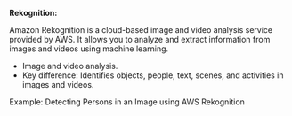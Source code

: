 **Rekognition:**
        
Amazon Rekognition is a cloud-based image and video analysis service provided by AWS. It allows you to analyze and extract information from images and videos using machine learning.

*  Image and video analysis.
*  Key difference: Identifies objects, people, text, scenes, and activities in images and videos.

Example: Detecting Persons in an Image using AWS Rekognition